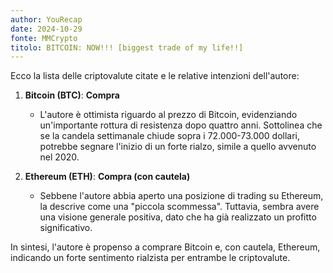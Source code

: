 ```yaml
---
author: YouRecap
date: 2024-10-29
fonte: MMCrypto
titolo: BITCOIN: NOW!!! [biggest trade of my life!!]
---
```


Ecco la lista delle criptovalute citate e le relative intenzioni dell'autore:

1. **Bitcoin (BTC)**: **Compra**
   - L'autore è ottimista riguardo al prezzo di Bitcoin, evidenziando un'importante rottura di resistenza dopo quattro anni. Sottolinea che se la candela settimanale chiude sopra i 72.000-73.000 dollari, potrebbe segnare l'inizio di un forte rialzo, simile a quello avvenuto nel 2020.

2. **Ethereum (ETH)**: **Compra (con cautela)**
   - Sebbene l'autore abbia aperto una posizione di trading su Ethereum, la descrive come una "piccola scommessa". Tuttavia, sembra avere una visione generale positiva, dato che ha già realizzato un profitto significativo.

In sintesi, l'autore è propenso a comprare Bitcoin e, con cautela, Ethereum, indicando un forte sentimento rialzista per entrambe le criptovalute.
